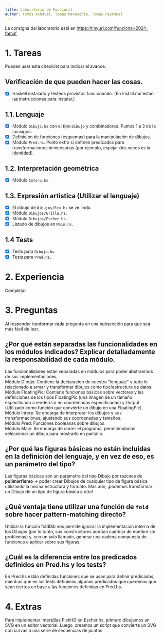 ```yaml
---
title: Laboratorio de Funcional
author: Tomás Achával, Tomás Maraschio, Tomás Peyronel
---
```

La consigna del laboratorio está en https://tinyurl.com/funcional-2024-famaf

# 1. Tareas
Pueden usar esta checklist para indicar el avance.

## Verificación de que pueden hacer las cosas.
- [x] Haskell instalado y testeos provistos funcionando. (En Install.md están las instrucciones para instalar.)

## 1.1. Lenguaje
- [x] Módulo `Dibujo.hs` con el tipo `Dibujo` y combinadores. Puntos 1 a 3 de la consigna.
- [x] Definición de funciones (esquemas) para la manipulación de dibujos.
- [x] Módulo `Pred.hs`. Punto extra si definen predicados para transformaciones innecesarias (por ejemplo, espejar dos veces es la identidad).

## 1.2. Interpretación geométrica
- [x] Módulo `Interp.hs`.

## 1.3. Expresión artística (Utilizar el lenguaje)
- [x] El dibujo de `Dibujos/Feo.hs` se ve lindo.
- [x] Módulo `Dibujos/Grilla.hs`.
- [x] Módulo `Dibujos/Escher.hs`.
- [x] Listado de dibujos en `Main.hs`.

## 1.4 Tests
- [x] Tests para `Dibujo.hs`.
- [x] Tests para `Pred.hs`.

# 2. Experiencia
Completar

# 3. Preguntas
Al responder tranformar cada pregunta en una subsección para que sea más fácil de leer.

## ¿Por qué están separadas las funcionalidades en los módulos indicados? Explicar detalladamente la responsabilidad de cada módulo.
<!-- TODO: ***explicar detalladamente***-->
Las funcionalidades están separadas en módulos para poder abstraernos de sus implementaciones.<br>
Módulo Dibujo: Contiene la declaracion de nuestro "lenguaje" y todo lo relacionado a armar y transformar dibujos como tipo/estructura de datos.<br>
Módulo FloatingPic: Contiene funciones básicas sobre vectores y las definiciones de los tipos FloatingPic (una imagen de un tamaño especificado a renderizar en coordenadas especificadas) y Output (Utilizado como función que convierte un dibujo en una FloatingPic).<br>
Módulo Interp: Se encarga de interpretar los dibujos y sus transformaciones, ajustando sus coordenadas y tamaños.<br>
Módulo Pred: Funciones booleanas sobre dibujos.<br>
Módulo Main: Se encarga de correr el programa, permitiendonos seleccionar un dibujo para mostrarlo en pantalla.
## ¿Por qué las figuras básicas no están incluidas en la definición del lenguaje, y en vez de eso, es un parámetro del tipo?
Las figuras básicas son un parámetro del tipo Dibujo por razones de **polimorfismo** => poder crear Dibujos de cualquier tipo de figura básica utilizando la misma estructura y formato. Más aún, ¡podemos transformar un Dibujo de un tipo de figura básica a otro!
## ¿Qué ventaja tiene utilizar una función de `fold` sobre hacer pattern-matching directo?
Utilizar la función foldDib nos permite ignorar la implementación interna de los Dibujos (por lo tanto, sus constructores podrian cambiar de nombre sin problemas) y, con un solo llamado, generar una cadena compuesta de funciones a aplicar sobre sus figuras.
## ¿Cuál es la diferencia entre los predicados definidos en Pred.hs y los tests?
En Pred.hs están definidas funciones que se usan para definir predicados,
mientras que en los tests definimos algunos predicados que queremos que sean ciertos
en base a las funciones definidas en Pred.hs.
# 4. Extras
Para implementar interpBas FishHD en Escher.hs, primero dibujamos un SVG en un editor
vectorial. Luego, creamos un script que convierte un SVG con curvas a una serie de secuencias
de puntos.

